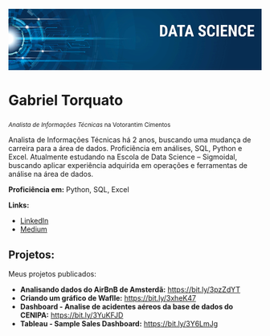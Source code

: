 <p align="center">
  <img src="banner.png" >
</p>

# Gabriel Torquato
<sub>*Analista de Informações Técnicas* na Votorantim Cimentos</sub>

Analista de Informações Técnicas há 2 anos, buscando uma mudança de carreira para a área de dados. Proficiência em análises, SQL, Python e Excel. Atualmente estudando na Escola de Data Science – Sigmoidal, buscando aplicar experiência adquirida em operações e ferramentas de análise na área de dados.

**Proficiência em:** Python, SQL, Excel

**Links:**
* [LinkedIn](https://www.linkedin.com/in/gabrieltorquato/)
* [Medium](https://medium.com/@g.alvezz)


## Projetos:
Meus projetos publicados:

* **Analisando dados do AirBnB de Amsterdã:** https://bit.ly/3pzZdYT
* **Criando um gráfico de Waflle:** https://bit.ly/3xheK47
* **Dashboard - Analise de acidentes aéreos da base de dados do CENIPA:** https://bit.ly/3YuKFJD
* **Tableau - Sample Sales Dashboard:** https://bit.ly/3Y6LmJg
